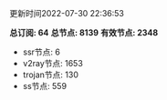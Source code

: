 更新时间2022-07-30 22:36:53

**总订阅: 64**
**总节点: 8139**
**有效节点: 2348**
- ssr节点: 6
- v2ray节点: 1653
- trojan节点: 130
- ss节点: 559
